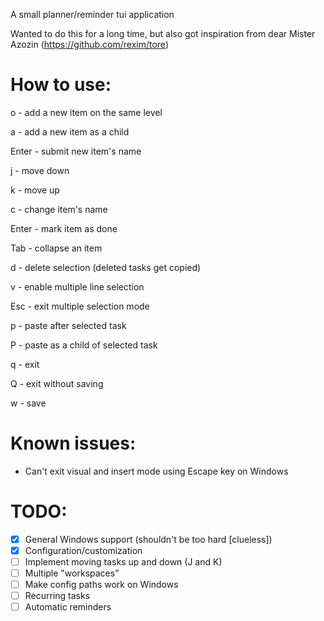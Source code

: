 A small planner/reminder tui application

Wanted to do this for a long time, but also got inspiration from dear Mister Azozin (https://github.com/rexim/tore)

# How to use:

o - add a new item on the same level

a - add a new item as a child

Enter - submit new item's name

j - move down

k - move up

c - change item's name

Enter - mark item as done

Tab - collapse an item

d - delete selection (deleted tasks get copied)

v - enable multiple line selection

Esc - exit multiple selection mode

p - paste after selected task

P - paste as a child of selected task

q - exit

Q - exit without saving

w - save

# Known issues:
- Can't exit visual and insert mode using Escape key on Windows

# TODO:
- [x] General Windows support (shouldn't be too hard [clueless])
- [x] Configuration/customization
- [ ] Implement moving tasks up and down (J and K)
- [ ] Multiple "workspaces"
- [ ] Make config paths work on Windows
- [ ] Recurring tasks
- [ ] Automatic reminders
